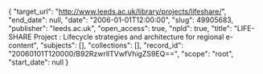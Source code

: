{
  "target_url": "http://www.leeds.ac.uk/library/projects/lifeshare/", 
  "end_date": null, 
  "date": "2006-01-01T12:00:00", 
  "slug": 49905683, 
  "publisher": "leeds.ac.uk", 
  "open_access": true, 
  "npld": true, 
  "title": "LIFE-SHARE Project : Lifecycle strategies and architecture for regional e-content", 
  "subjects": [], 
  "collections": [], 
  "record_id": "20060101T120000/B92RzwrllTVwfVhigZS9EQ==", 
  "scope": "root", 
  "start_date": null
}

